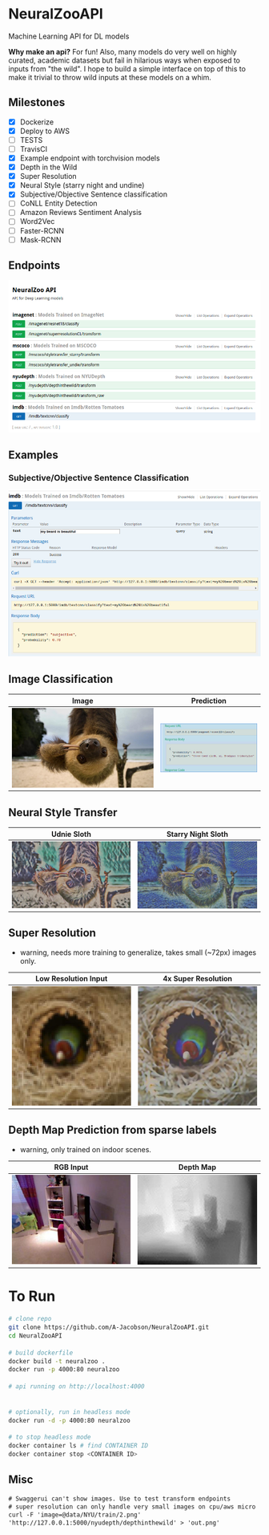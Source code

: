# NeuralZooAPI
Machine Learning API for DL models

**Why make an api?** For fun! Also, many models do very well on highly curated, academic datasets but fail in hilarious ways 
when exposed to inputs from "the wild". I hope to build a simple 
interface on top of this to make it trivial to throw wild inputs at these models on a whim.


## Milestones
- [x] Dockerize
- [x] Deploy to AWS
- [ ] TESTS
- [ ] TravisCI
- [x] Example endpoint with torchvision models
- [x] Depth in the Wild
- [x] Super Resolution
- [x] Neural Style (starry night and undine)
- [x] Subjective/Objective Sentence classification
- [ ] CoNLL Entity Detection
- [ ] Amazon Reviews Sentiment Analysis
- [ ] Word2Vec
- [ ] Faster-RCNN
- [ ] Mask-RCNN

## Endpoints
![api structure](figures/api_structure.png)

## Examples
### Subjective/Objective Sentence Classification
![sentence example](figures/example.png)

## Image Classification
Image           |  Prediction
:-------------------------:|:-------------------------:
![im](figures/sloth.jpg)  |  ![im](figures/classification_demo.png)

## Neural Style Transfer
Udnie Sloth           |  Starry Night Sloth 
:-------------------------:|:-------------------------:|
![im](figures/sloth_udnie.png)| ![im](figures/sloth_starry.png)

## Super Resolution
- warning, needs more training to generalize, takes small (~72px) images only.

Low Resolution Input          |  4x Super Resolution 
:-------------------------:|:-------------------------:|
![im](figures/low_res_bird.jpg)| ![im](figures/output_bird.jpg)

## Depth Map Prediction from sparse labels
- warning, only trained on indoor scenes.

 RGB Input          |  Depth Map
:-------------------------:|:-------------------------:|
![im](figures/diw_input.jpg)| ![im](figures/diw_output.jpg)






# To Run
```bash
# clone repo
git clone https://github.com/A-Jacobson/NeuralZooAPI.git
cd NeuralZooAPI

# build dockerfile
docker build -t neuralzoo .
docker run -p 4000:80 neuralzoo

# api running on http://localhost:4000


# optionally, run in headless mode
docker run -d -p 4000:80 neuralzoo
 
# to stop headless mode
docker container ls # find CONTAINER ID
docker container stop <CONTAINER ID>

```

## Misc
```
# Swaggerui can't show images. Use to test transform endpoints
# super resolution can only handle very small images on cpu/aws micro
curl -F 'image=@data/NYU/train/2.png' 'http://127.0.0.1:5000/nyudepth/depthinthewild' > 'out.png'

```
